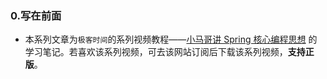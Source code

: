 ### 0.写在前面
* 本系列文章为`极客时间`的系列视频教程——[小马哥讲 Spring 核心编程思想](https://time.geekbang.org/course/intro/100042601?tab=catalog) 的学习笔记。若喜欢该系列视频，可去该网站订阅后下载该系列视频，**支持正版**。